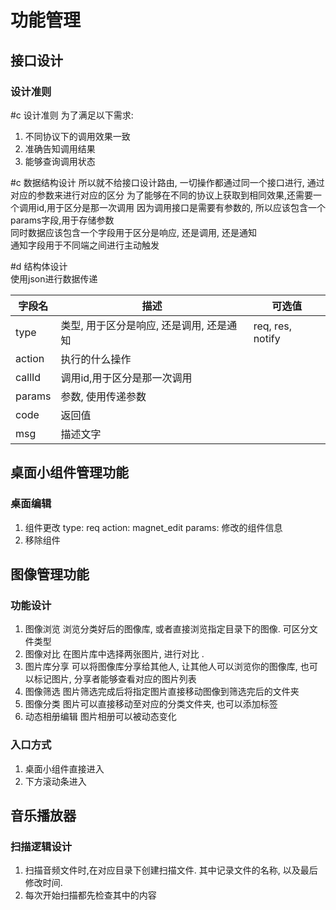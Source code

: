 # 功能管理

## 接口设计

### 设计准则

#c 设计准则
为了满足以下需求:

1. 不同协议下的调用效果一致
2. 准确告知调用结果
3. 能够查询调用状态

#c 数据结构设计
所以就不给接口设计路由, 一切操作都通过同一个接口进行, 通过对应的参数来进行对应的区分
为了能够在不同的协议上获取到相同效果,还需要一个调用id,用于区分是那一次调用
因为调用接口是需要有参数的, 所以应该包含一个params字段,用于存储参数  
同时数据应该包含一个字段用于区分是响应, 还是调用, 还是通知  
通知字段用于不同端之间进行主动触发

#d 结构体设计  
使用json进行数据传递

| 字段名    | 描述                      | 可选值              |
|--------|-------------------------|------------------|
| type   | 类型, 用于区分是响应, 还是调用, 还是通知 | req, res, notify |
| action | 执行的什么操作                 |                  |
| callId | 调用id,用于区分是那一次调用         |                  |
| params | 参数, 使用传递参数              |                  |
| code   | 返回值                     |                  |
| msg    | 描述文字                    |                  |

## 桌面小组件管理功能

### 桌面编辑

1. 组件更改
   type: req
   action: magnet_edit
   params: 修改的组件信息
2. 移除组件
   

## 图像管理功能
### 功能设计
1. 图像浏览
浏览分类好后的图像库, 或者直接浏览指定目录下的图像. 可区分文件类型
2. 图像对比
在图片库中选择两张图片, 进行对比 . 
3. 图片库分享
可以将图像库分享给其他人, 让其他人可以浏览你的图像库, 也可以标记图片, 分享者能够查看对应的图片列表
4. 图像筛选
图片筛选完成后将指定图片直接移动图像到筛选完后的文件夹
5. 图像分类
图片可以直接移动至对应的分类文件夹, 也可以添加标签
6. 动态相册编辑
图片相册可以被动态变化
### 入口方式
1. 桌面小组件直接进入
2. 下方滚动条进入

## 音乐播放器
### 扫描逻辑设计
1. 扫描音频文件时,在对应目录下创建扫描文件. 
其中记录文件的名称, 以及最后修改时间.
2. 每次开始扫描都先检查其中的内容